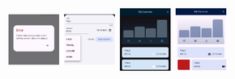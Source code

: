 <div style="display: flex; flex-wrap: wrap; align-items: center;">
    <img src="./assets/dialog.jpg" alt="" style="margin-right: 10px; width: 100px; height: auto;">
    <img src="./assets/form.jpg" alt="" style="margin-right: 10px; width: 100px; height: auto;">
    <img src="./assets/homedark.jpg" alt="" style="margin-right: 10px; width: 100px; height: auto;">
    <img src="./assets/homelight.jpg" alt="" style="width: 100px; height: auto;">
</div>
